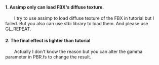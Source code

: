 #### 1. Assimp only can load FBX's diffuse texture.
&emsp;&emsp;I try to use assimp to load diffuse texture of the FBX in tutorial but I failed. But you also can use stbi library to load them. And please use GL_REPEAT.
#### 2. The final effect is lighter than tutorial
&emsp;&emsp;Actually I don't know the reason but you can alter the gamma parameter in PBR.fs to change the result. 